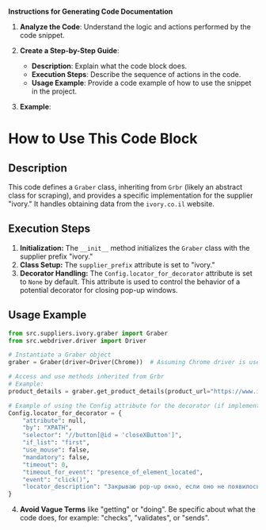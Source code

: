 **Instructions for Generating Code Documentation**

1. **Analyze the Code**: Understand the logic and actions performed by the code snippet.

2. **Create a Step-by-Step Guide**:
    - **Description**: Explain what the code block does.
    - **Execution Steps**: Describe the sequence of actions in the code.
    - **Usage Example**: Provide a code example of how to use the snippet in the project.

3. **Example**:

How to Use This Code Block
=========================================================================================

Description
-------------------------
This code defines a `Graber` class, inheriting from `Grbr` (likely an abstract class for scraping), and provides a specific implementation for the supplier "ivory." It handles obtaining data from the `ivory.co.il` website.

Execution Steps
-------------------------
1. **Initialization:** The `__init__` method initializes the `Graber` class with the supplier prefix "ivory."
2. **Class Setup:** The `supplier_prefix` attribute is set to "ivory."
3. **Decorator Handling:** The `Config.locator_for_decorator` attribute is set to `None` by default. This attribute is used to control the behavior of a potential decorator for closing pop-up windows.

Usage Example
-------------------------

```python
from src.suppliers.ivory.graber import Graber
from src.webdriver.driver import Driver

# Instantiate a Graber object
graber = Graber(driver=Driver(Chrome))  # Assuming Chrome driver is used

# Access and use methods inherited from Grbr
# Example:
product_details = graber.get_product_details(product_url="https://www.ivory.co.il/product-page")

# Example of using the Config attribute for the decorator (if implemented)
Config.locator_for_decorator = {
    "attribute": null,
    "by": "XPATH",
    "selector": "//button[@id = 'closeXButton']",
    "if_list": "first",
    "use_mouse": false,
    "mandatory": false,
    "timeout": 0,
    "timeout_for_event": "presence_of_element_located",
    "event": "click()",
    "locator_description": "Закрываю pop-up окно, если оно не появилось - не страшно (`mandatory`:`false`)"
}

```

4. **Avoid Vague Terms** like "getting" or "doing". Be specific about what the code does, for example: "checks", "validates", or "sends".